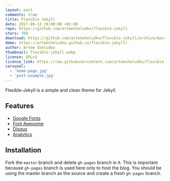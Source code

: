 ```yaml
---
layout: post
comments: true
title: Flexible Jekyll
date: 2017-09-13 20:00:00 +01:00
repo: https://github.com/artemsheludko/flexible-jekyll
stars: 760
download: https://github.com/artemsheludko/flexible-jekyll/archive/master.zip
demo: https://artemsheludko.github.io/flexible-jekyll/
author: Artem Sheludko
thumbnail: flexible-jekyll.webp
license: GPLv3
license_link: https://raw.githubusercontent.com/artemsheludko/flexible-jekyll/refs/heads/master/LICENSE
carousel:
  - 'home-page.jpg'
  - 'post-example.jpg'
---
```


Flexible-Jekyll is a simple and clean theme for Jekyll.

## Features

* [Google Fonts](https://fonts.google.com/)
* [Font Awesome](https://fontawesome.io/)
* [Disqus](https://disqus.com/)
* [Analytics](https://analytics.google.com/analytics/web/)

## Installation

Fork the `master` branch and delete `gh-pages` branch in it. This is important because `gh-pages` branch is used here only to host the blog. You should be using the master branch as the source and create a fresh `gh-pages` branch.
